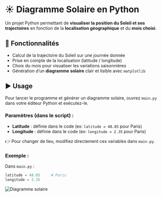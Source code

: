 # ☀️ Diagramme Solaire en Python  

Un projet Python permettant de **visualiser la position du Soleil et ses trajectoires** en fonction de la **localisation géographique** et du **mois choisi**.  

## 📌 Fonctionnalités  
- Calcul de la trajectoire du Soleil sur une journée donnée  
- Prise en compte de la localisation (latitude / longitude)  
- Choix du mois pour visualiser les variations saisonnières  
- Génération d’un **diagramme solaire** clair et lisible avec `matplotlib`
  
## ▶️ Usage  

Pour lancer le programme et générer un diagramme solaire, ouvrez `main.py` dans votre éditeur Python et exécutez-le.  

### Paramètres (dans le script) :  
- **Latitude** : définie dans le code (ex: `latitude = 48.85` pour Paris)  
- **Longitude** : définie dans le code (ex: `longitude = 2.35` pour Paris)  

👉 Pour changer de lieu, modifiez directement ces variables dans `main.py`.  
### Exemple :  
Dans `main.py` :  
```python
latitude = 48.85     # Paris
longitude = 2.35
```
![Diagramme solaire](./assets/oslo.png)
